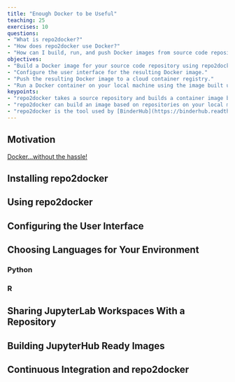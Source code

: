 ```yaml
---
title: "Enough Docker to be Useful"
teaching: 25
exercises: 10
questions:
- "What is repo2docker?"
- "How does repo2docker use Docker?" 
- "How can I build, run, and push Docker images from source code repositories?"
objectives:
- "Build a Docker image for your source code repository using repo2docker."
- "Configure the user interface for the resulting Docker image."
- "Push the resulting Docker image to a cloud container registry."
- "Run a Docker container on your local machine using the image built using repo2docker."
keypoints:
- "repo2docker takes a source repository and builds a container image based on the configuration files found in the repository."
- "repo2docker can build an image based on repositories on your local machine or in the cloud (GitHub, GitLab, etc)."
- "repo2docker is the tool used by [BinderHub](https://binderhub.readthedocs.io/) to build images on demand."
---
```

## Motivation

[Docker...without the hassle!](https://towardsdatascience.com/docker-without-the-hassle-b98447caedd8)

## Installing repo2docker

## Using repo2docker

## Configuring the User Interface

## Choosing Languages for Your Environment

### Python

### R

## Sharing JupyterLab Workspaces With a Repository

## Building JupyterHub Ready Images

## Continuous Integration and repo2docker